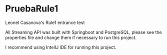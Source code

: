 # PruebaRule1
Leonel Casanova's Rule1 entrance test

All Streaming API was built with Springboot and PostgreSQL, please see the properties file and change them if necessary to run this project.

I recommend using IntelIJ IDE for running this project.
